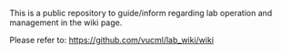This is a public repository to guide/inform regarding lab operation and management in the wiki page.

Please refer to: https://github.com/vucml/lab_wiki/wiki

